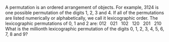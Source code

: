   A permutation is an ordered arrangement of objects. For example, 3124 is one possible permutation of the digits 1, 2, 3 and 4. If all of the permutations are listed numerically or alphabetically, we call it lexicographic order. The lexicographic permutations of 0, 1 and 2 are:  012&nbsp; &nbsp;021&nbsp; &nbsp;102&nbsp; &nbsp;120&nbsp; &nbsp;201&nbsp; &nbsp;210  What is the millionth lexicographic permutation of the digits 0, 1, 2, 3, 4, 5, 6, 7, 8 and 9?    